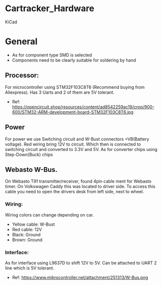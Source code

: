 # Cartracker_Hardware
KiCad

# General
- As for component type SMD is selected
- Components need to be clearly suitable for soldering by hand

## Processor:

For microcontroller using STM32F103C8T6 (Recommend buying from Aliexpress). Has 3 Uarts and 2 of them are 5V tolerant. 
- Ref: https://opencircuit.shop/resources/content/ad8542259ac19/crop/900-600/STM32-ARM-development-board-STM32F103C8T6.jpg

## Power

For power we use Switching circuit and W-Bust connectors +VB(Battery voltage). Red wiring bring 12V to circuit. Which then is connected to switching circuit and converted to 3.3V and 5V. As for converter chips using Step-Down(Buck) chips 

## Webasto W-Bus.
On Webasto T91 transmitter/receiver, found 4pin cable ment for Webasto timer. On Volkswagen Caddy this was located to driver side.
To access this cable you need to open the drivers desk from left side, next to wheel.

### Wiring:

Wiring colors can change depending on car.

- Yellow cable: W-Bust
- Red cable: 12V
- Black: Ground
- Brown: Ground

### Interface:
As for interface using L9637D to shift 12V to 5V. Can be attached to UART 2 line which is 5V tolerant.
- Ref: https://www.mikrocontroller.net/attachment/251313/W-Bus.png
